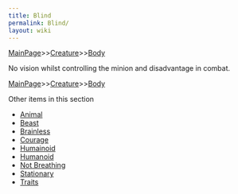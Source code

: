 ```yaml
---
title: Blind
permalink: Blind/
layout: wiki
---
```


[MainPage](/keeperrl_wiki/ "wikilink")>>[Creature](/keeperrl_wiki/Creature_Guide "wikilink")>>[Body](/keeperrl_wiki/Body "wikilink")

No vision whilst controlling the minion and disadvantage in combat.

[MainPage](/keeperrl_wiki/ "wikilink")>>[Creature](/keeperrl_wiki/Creature_Guide "wikilink")>>[Body](/keeperrl_wiki/Body "wikilink")

Other items in this section
-    [Animal](/keeperrl_wiki/Animal "wikilink")
-    [Beast](/keeperrl_wiki/Beast "wikilink")
-    [Brainless](/keeperrl_wiki/Brainless "wikilink")
-    [Courage](/keeperrl_wiki/Courage "wikilink")
-    [Humainoid](/keeperrl_wiki/Humainoid "wikilink")
-    [Humanoid](/keeperrl_wiki/Humanoid "wikilink")
-    [Not Breathing](/keeperrl_wiki/Not_Breathing "wikilink")
-    [Stationary](/keeperrl_wiki/Stationary "wikilink")
-    [Traits](/keeperrl_wiki/Traits "wikilink")
